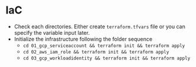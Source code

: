 # IaC

- Check each directories. Either create  `terraform.tfvars` file or you can specify the variable input later.
- Initialize the infrastructure following the folder sequence
  - `cd 01_gcp_serviceaccount && terraform init && terraform apply`
  - `cd 02_aws_iam_role && terraform init && terraform apply`
  - `cd 03_gcp_workloadidentity && terraform init && terraform apply`